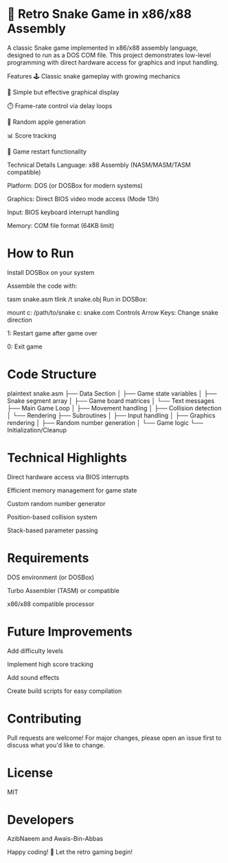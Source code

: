 # 🐍 Retro Snake Game in x86/x88 Assembly

A classic Snake game implemented in x86/x88 assembly language, designed to run as a DOS COM file. This project demonstrates low-level programming with direct hardware access for graphics and input handling.

Features
🕹️ Classic snake gameplay with growing mechanics

🎨 Simple but effective graphical display

⏱️ Frame-rate control via delay loops

🍎 Random apple generation

📊 Score tracking

🔄 Game restart functionality

Technical Details
Language: x88 Assembly (NASM/MASM/TASM compatible)

Platform: DOS (or DOSBox for modern systems)

Graphics: Direct BIOS video mode access (Mode 13h)

Input: BIOS keyboard interrupt handling

Memory: COM file format (64KB limit)

# How to Run
Install DOSBox on your system

Assemble the code with:

tasm snake.asm
tlink /t snake.obj
Run in DOSBox:

mount c: /path/to/snake
c:
snake.com
Controls
Arrow Keys: Change snake direction

1: Restart game after game over

0: Exit game

# Code Structure
plaintext
snake.asm
├── Data Section
│   ├── Game state variables
│   ├── Snake segment array
│   ├── Game board matrices
│   └── Text messages
├── Main Game Loop
│   ├── Movement handling
│   ├── Collision detection
│   └── Rendering
├── Subroutines
│   ├── Input handling
│   ├── Graphics rendering
│   ├── Random number generation
│   └── Game logic
└── Initialization/Cleanup
# Technical Highlights
Direct hardware access via BIOS interrupts

Efficient memory management for game state

Custom random number generator

Position-based collision system

Stack-based parameter passing

# Requirements
DOS environment (or DOSBox)

Turbo Assembler (TASM) or compatible

x86/x88 compatible processor

# Future Improvements
Add difficulty levels

Implement high score tracking

Add sound effects

Create build scripts for easy compilation

# Contributing
Pull requests are welcome! For major changes, please open an issue first to discuss what you'd like to change.

# License
MIT
# Developers
AzibNaeem and Awais-Bin-Abbas

Happy coding! 🚀 Let the retro gaming begin!
